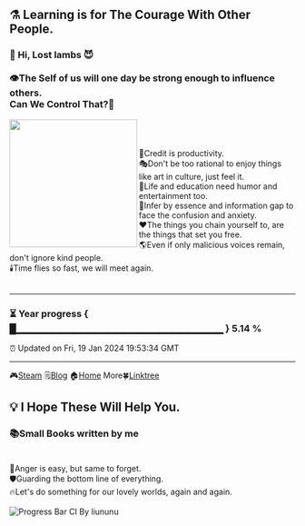 ## ⚗️ Learning is for The Courage With Other People.
### 🌱 Hi, Lost lambs 😈<br/><br/>👁️The Self of us will one day be strong enough to influence others.<br/>Can We Control That?👿
<img align="left" src="https://github.com/VoluntieTsai/VoluntieTsai/blob/main/Elias.png" height="225" width="auto" >  
<br/><br/><br/>
🤝Credit is productivity.<br/>
🎭Don't be too rational to enjoy things like art in culture, just feel it.<br/>
👻Life and education need humor and entertainment too.<br/>
💬Infer by essence and information gap to face the confusion and anxiety.<br/>
❤️The things you chain yourself to, are the things that set you free.<br/>
🌎Even if only malicious voices remain, don't ignore kind people.<br/>
🕯️Time flies so fast, we will meet again.
<br/><br/>

---
### ⏳ Year progress { █▁▁▁▁▁▁▁▁▁▁▁▁▁▁▁▁▁▁▁▁▁▁▁▁▁▁▁▁▁ } 5.14 %
⏰ Updated on Fri, 19 Jan 2024 19:53:34 GMT

---
🎮[Steam](https://steamcommunity.com/profiles/76561198179920187) 🗒️[Blog](https://steamcommunity.com/profiles/76561198179920187) 🏠[Home](https://steamcommunity.com/profiles/76561198179920187) More🍀[Linktree](https://linktr.ee/)
## 💡 I Hope These Will Help You.
### 📚Small Books written by me<br/><br/>
🍃Anger is easy, but same to forget.<br/>
🛡️Guarding the bottom line of everything.<br/>
🔥Let's do something for our lovely worlds, again and again.<br/><br/>
![Progress Bar CI By liununu](https://github.com/liununu/liununu/workflows/Progress%20Bar%20CI/badge.svg)
